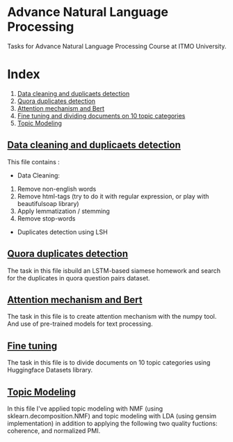 # Advance Natural Language Processing
Tasks for Advance Natural Language Processing Course at ITMO University.

# Index
1. [Data cleaning and duplicaets detection](#data_cleaning_and_duplicaets_detection)
2. [Quora duplicates detection](#Quora_duplicates_detection)
3. [Attention mechanism and Bert](#Attention_mechanism_and_Bert)
4. [Fine tuning and dividing documents on 10 topic categories](#Fine_tuning)
5. [Topic Modeling](#topic-modeling)

## 
## [Data cleaning and duplicaets detection](https://github.com/Nemat-Allah-Aloush/Advance-Natural-Language-Processing/blob/main/%5BNemat.Aloush.J41332c%5D.HW1.ipynb)
This file contains :
- Data Cleaning:
1. Remove non-english words
2. Remove html-tags (try to do it with regular expression, or play with beautifulsoap library)
3. Apply lemmatization / stemming
4. Remove stop-words

- Duplicates detection using LSH

## [Quora duplicates detection](https://github.com/Nemat-Allah-Aloush/Advance-Natural-Language-Processing/blob/main/%5BNemat_Aloush_J41332c%5DHW2.ipynb)
The task in this file isbuild an LSTM-based siamese homework and search for the duplicates in quora question pairs dataset.

## [Attention mechanism and Bert](https://github.com/Nemat-Allah-Aloush/Advance-Natural-Language-Processing/blob/main/%5BNemat_Aloush_J41332c%5DHW3_both.ipynb)
The task in this file is to create attention mechanism with the numpy tool. And use of pre-trained models for text processing.

## [Fine tuning](https://github.com/Nemat-Allah-Aloush/Advance-Natural-Language-Processing/blob/main/%5BNemat_Aloush_J41332c%5DHW4_tune.ipynb)
The task in this file is to divide documents on 10 topic categories using Huggingface Datasets library.

## [Topic Modeling](https://github.com/Nemat-Allah-Aloush/Advance-Natural-Language-Processing/blob/main/%5BNemat_Aloush_J41332c%5D_HW1_optional_ipynb.ipynb)
In this file I've applied topic modeling with NMF (using sklearn.decomposition.NMF) and topic modeling with LDA (using gensim implementation) in addition to applying the following two quality fuctions: coherence, and normalized PMI.
